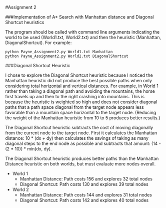 #Assignment 2

###Implementation of A* Search with Manhattan distance and Diagonal Shortcut heuristics

The program should be called with command line arguments indicating the world to be used (World1.txt, World2.txt) and then the heuristic (Manhattan, DiagonalShortcut). For example:

```
python Payne_Assignment2.py World1.txt Manhattan
python Payne_Assignment2.py World2.txt DiagonalShortcut
```

###Diagonal Shortcut Heuristic

I chose to explore the Diagonal Shortcut heuristic because I noticed the Manhattan heuristic did not produce the best possible paths when only considering total horizontal and vertical distances. For example, in World 1 rather than taking a diagonal path and avoiding the mountains, the horse first travels up and then to the right crashing into mountains. This is because the heuristic is weighted so high and does not consider diagonal paths that a path space diagonal from the target node appears less favorable than a mountain space horizontal to the target node. (Reducing the weight of the Manhattan heuristic from 10 to 5 produces better results.)

The Diagonal Shortcut heuristic subtracts the cost of moving diagonally from the current node to the target node. First it calculates the Manhattan distance: 10 * (dx + dy) then calculates the savings of taking as many diagonal steps to the end node as possible and subtracts that amount: (14 - (2 * 10)) * min(dx, dy).

The Diagonal Shortcut heuristic produces better paths than the Manhattan Distance heuristic on both worlds, but must evaluate more nodes overall.

* World 1
  * Manhattan Distance: Path costs 156 and explores 32 total nodes
  * Diagonal Shortcut: Path costs 130 and explores 39 total nodes
* World 2
  * Manhattan Distance: Path costs 144 and explores 31 total nodes
  * Diagonal Shortcut: Path costs 142 and explores 40 total nodes
